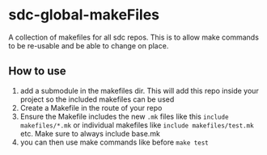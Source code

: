 # sdc-global-makeFiles

A collection of makefiles for all sdc repos. This is to allow make commands to be re-usable and be able to change on place.

## How to use

1. add a submodule in the makefiles dir. This will add this repo inside your project so the included makefiles can be used
2. Create a Makefile in the route of your repo
3. Ensure the Makefile includes the new `.mk` files like this `include makefiles/*.mk` or individual makefiles like `include makefiles/test.mk` etc. Make sure to always include base.mk
4. you can then use make commands like before `make test` 